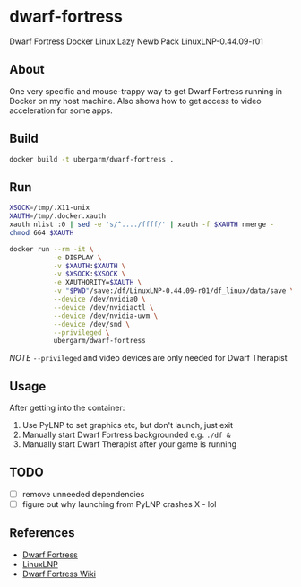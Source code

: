 dwarf-fortress
===
Dwarf Fortress Docker Linux Lazy Newb Pack LinuxLNP-0.44.09-r01

## About
One very specific and mouse-trappy way to get Dwarf Fortress running
in Docker on my host machine. Also shows how to get access to video
acceleration for some apps.

## Build
```bash
docker build -t ubergarm/dwarf-fortress .
```

## Run
```bash
XSOCK=/tmp/.X11-unix
XAUTH=/tmp/.docker.xauth
xauth nlist :0 | sed -e 's/^..../ffff/' | xauth -f $XAUTH nmerge -
chmod 664 $XAUTH

docker run --rm -it \
           -e DISPLAY \
           -v $XAUTH:$XAUTH \
           -v $XSOCK:$XSOCK \
           -e XAUTHORITY=$XAUTH \
           -v "$PWD"/save:/df/LinuxLNP-0.44.09-r01/df_linux/data/save \
           --device /dev/nvidia0 \
           --device /dev/nvidiactl \
           --device /dev/nvidia-uvm \
           --device /dev/snd \
           --privileged \
           ubergarm/dwarf-fortress
```
*NOTE* `--privileged` and video devices are only needed for Dwarf Therapist

## Usage
After getting into the container:
1. Use PyLNP to set graphics etc, but don't launch, just exit
2. Manually start Dwarf Fortress backgrounded e.g. `./df &`
3. Manually start Dwarf Therapist after your game is running

## TODO
- [ ] remove unneeded dependencies
- [ ] figure out why launching from PyLNP crashes X - lol

## References
* [Dwarf Fortress](http://www.bay12games.com/dwarves/)
* [LinuxLNP](http://dffd.bay12games.com/file.php?id=13244)
* [Dwarf Fortress Wiki](http://dwarffortresswiki.org/)
